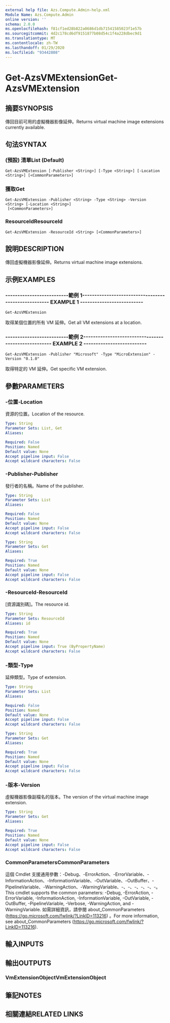 ```yaml
---
external help file: Azs.Compute.Admin-help.xml
Module Name: Azs.Compute.Admin
online version: ''
schema: 2.0.0
ms.openlocfilehash: f81cf1ed28b822a0686d1db71541585023f1e57b
ms.sourcegitcommit: 4d2c178cd6df9151877b08d54c1f4a228dbec9d1
ms.translationtype: MT
ms.contentlocale: zh-TW
ms.lasthandoff: 01/29/2020
ms.locfileid: "93442808"
---
```

# <span data-ttu-id="66c10-101">Get-AzsVMExtension</span><span class="sxs-lookup"><span data-stu-id="66c10-101">Get-AzsVMExtension</span></span>

## <span data-ttu-id="66c10-102">摘要</span><span class="sxs-lookup"><span data-stu-id="66c10-102">SYNOPSIS</span></span>
<span data-ttu-id="66c10-103">傳回目前可用的虛擬機器影像延伸。</span><span class="sxs-lookup"><span data-stu-id="66c10-103">Returns virtual machine image extensions currently available.</span></span>

## <span data-ttu-id="66c10-104">句法</span><span class="sxs-lookup"><span data-stu-id="66c10-104">SYNTAX</span></span>

### <span data-ttu-id="66c10-105"> (預設) 清單</span><span class="sxs-lookup"><span data-stu-id="66c10-105">List (Default)</span></span>
```
Get-AzsVMExtension [-Publisher <String>] [-Type <String>] [-Location <String>] [<CommonParameters>]
```

### <span data-ttu-id="66c10-106">獲取</span><span class="sxs-lookup"><span data-stu-id="66c10-106">Get</span></span>
```
Get-AzsVMExtension -Publisher <String> -Type <String> -Version <String> [-Location <String>]
 [<CommonParameters>]
```

### <span data-ttu-id="66c10-107">ResourceId</span><span class="sxs-lookup"><span data-stu-id="66c10-107">ResourceId</span></span>
```
Get-AzsVMExtension -ResourceId <String> [<CommonParameters>]
```

## <span data-ttu-id="66c10-108">說明</span><span class="sxs-lookup"><span data-stu-id="66c10-108">DESCRIPTION</span></span>
<span data-ttu-id="66c10-109">傳回虛擬機器影像延伸。</span><span class="sxs-lookup"><span data-stu-id="66c10-109">Returns virtual machine image extensions.</span></span>

## <span data-ttu-id="66c10-110">示例</span><span class="sxs-lookup"><span data-stu-id="66c10-110">EXAMPLES</span></span>

### <span data-ttu-id="66c10-111">--------------------------範例 1--------------------------</span><span class="sxs-lookup"><span data-stu-id="66c10-111">-------------------------- EXAMPLE 1 --------------------------</span></span>
```
Get-AzsVMExtension
```

<span data-ttu-id="66c10-112">取得某個位置的所有 VM 延伸。</span><span class="sxs-lookup"><span data-stu-id="66c10-112">Get all VM extensions at a location.</span></span>

### <span data-ttu-id="66c10-113">--------------------------範例 2--------------------------</span><span class="sxs-lookup"><span data-stu-id="66c10-113">-------------------------- EXAMPLE 2 --------------------------</span></span>
```
Get-AzsVMExtension -Publisher "Microsoft" -Type "MicroExtension" -Version "0.1.0"
```

<span data-ttu-id="66c10-114">取得特定的 VM 延伸。</span><span class="sxs-lookup"><span data-stu-id="66c10-114">Get specific VM extension.</span></span>

## <span data-ttu-id="66c10-115">參數</span><span class="sxs-lookup"><span data-stu-id="66c10-115">PARAMETERS</span></span>

### <span data-ttu-id="66c10-116">-位置</span><span class="sxs-lookup"><span data-stu-id="66c10-116">-Location</span></span>
<span data-ttu-id="66c10-117">資源的位置。</span><span class="sxs-lookup"><span data-stu-id="66c10-117">Location of the resource.</span></span>

```yaml
Type: String
Parameter Sets: List, Get
Aliases: 

Required: False
Position: Named
Default value: None
Accept pipeline input: False
Accept wildcard characters: False
```

### <span data-ttu-id="66c10-118">-Publisher</span><span class="sxs-lookup"><span data-stu-id="66c10-118">-Publisher</span></span>
<span data-ttu-id="66c10-119">發行者的名稱。</span><span class="sxs-lookup"><span data-stu-id="66c10-119">Name of the publisher.</span></span>

```yaml
Type: String
Parameter Sets: List
Aliases: 

Required: False
Position: Named
Default value: None
Accept pipeline input: False
Accept wildcard characters: False
```

```yaml
Type: String
Parameter Sets: Get
Aliases: 

Required: True
Position: Named
Default value: None
Accept pipeline input: False
Accept wildcard characters: False
```

### <span data-ttu-id="66c10-120">-ResourceId</span><span class="sxs-lookup"><span data-stu-id="66c10-120">-ResourceId</span></span>
<span data-ttu-id="66c10-121">[資源識別碼]。</span><span class="sxs-lookup"><span data-stu-id="66c10-121">The resource id.</span></span>

```yaml
Type: String
Parameter Sets: ResourceId
Aliases: id

Required: True
Position: Named
Default value: None
Accept pipeline input: True (ByPropertyName)
Accept wildcard characters: False
```

### <span data-ttu-id="66c10-122">-類型</span><span class="sxs-lookup"><span data-stu-id="66c10-122">-Type</span></span>
<span data-ttu-id="66c10-123">延伸類型。</span><span class="sxs-lookup"><span data-stu-id="66c10-123">Type of extension.</span></span>

```yaml
Type: String
Parameter Sets: List
Aliases: 

Required: False
Position: Named
Default value: None
Accept pipeline input: False
Accept wildcard characters: False
```

```yaml
Type: String
Parameter Sets: Get
Aliases: 

Required: True
Position: Named
Default value: None
Accept pipeline input: False
Accept wildcard characters: False
```

### <span data-ttu-id="66c10-124">-版本</span><span class="sxs-lookup"><span data-stu-id="66c10-124">-Version</span></span>
<span data-ttu-id="66c10-125">虛擬機器影像副檔名的版本。</span><span class="sxs-lookup"><span data-stu-id="66c10-125">The version of the virtual machine image extension.</span></span>

```yaml
Type: String
Parameter Sets: Get
Aliases: 

Required: True
Position: Named
Default value: None
Accept pipeline input: False
Accept wildcard characters: False
```

### <span data-ttu-id="66c10-126">CommonParameters</span><span class="sxs-lookup"><span data-stu-id="66c10-126">CommonParameters</span></span>
<span data-ttu-id="66c10-127">這個 Cmdlet 支援通用參數：-Debug、-ErrorAction、-ErrorVariable、-InformationAction、-InformationVariable、-OutVariable、-OutBuffer、-PipelineVariable、-WarningAction、-WarningVariable、-、-、-、-、-、-。</span><span class="sxs-lookup"><span data-stu-id="66c10-127">This cmdlet supports the common parameters: -Debug, -ErrorAction, -ErrorVariable, -InformationAction, -InformationVariable, -OutVariable, -OutBuffer, -PipelineVariable, -Verbose, -WarningAction, and -WarningVariable.</span></span> <span data-ttu-id="66c10-128">如需詳細資訊，請參閱 about_CommonParameters (https://go.microsoft.com/fwlink/?LinkID=113216) 。</span><span class="sxs-lookup"><span data-stu-id="66c10-128">For more information, see about_CommonParameters (https://go.microsoft.com/fwlink/?LinkID=113216).</span></span>

## <span data-ttu-id="66c10-129">輸入</span><span class="sxs-lookup"><span data-stu-id="66c10-129">INPUTS</span></span>

## <span data-ttu-id="66c10-130">輸出</span><span class="sxs-lookup"><span data-stu-id="66c10-130">OUTPUTS</span></span>

### <span data-ttu-id="66c10-131">VmExtensionObject</span><span class="sxs-lookup"><span data-stu-id="66c10-131">VmExtensionObject</span></span>

## <span data-ttu-id="66c10-132">筆記</span><span class="sxs-lookup"><span data-stu-id="66c10-132">NOTES</span></span>

## <span data-ttu-id="66c10-133">相關連結</span><span class="sxs-lookup"><span data-stu-id="66c10-133">RELATED LINKS</span></span>

